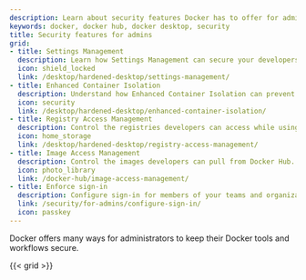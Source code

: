 ```yaml
---
description: Learn about security features Docker has to offer for admins 
keywords: docker, docker hub, docker desktop, security
title: Security features for admins
grid:
- title: Settings Management
  description: Learn how Settings Management can secure your developers' workflows.
  icon: shield_locked
  link: /desktop/hardened-desktop/settings-management/
- title: Enhanced Container Isolation
  description: Understand how Enhanced Container Isolation can prevent container attacks.
  icon: security
  link: /desktop/hardened-desktop/enhanced-container-isolation/
- title: Registry Access Management
  description: Control the registries developers can access while using Docker Desktop.
  icon: home_storage
  link: /desktop/hardened-desktop/registry-access-management/
- title: Image Access Management
  description: Control the images developers can pull from Docker Hub.
  icon: photo_library
  link: /docker-hub/image-access-management/
- title: Enforce sign-in
  description: Configure sign-in for members of your teams and organizations.
  link: /security/for-admins/configure-sign-in/
  icon: passkey
---
```



Docker offers many ways for administrators to keep their Docker tools and workflows secure. 


{{< grid >}}